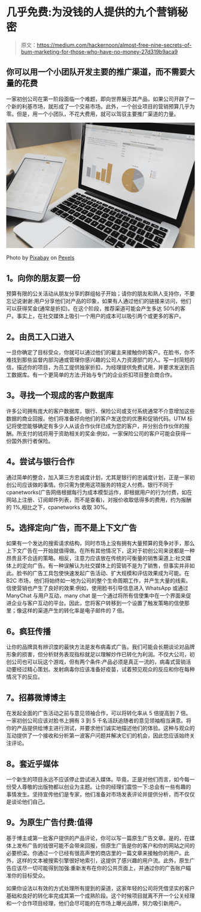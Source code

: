 # 几乎免费:为没钱的人提供的九个营销秘密

> 原文：<https://medium.com/hackernoon/almost-free-nine-secrets-of-bum-marketing-for-those-who-have-no-money-27d319b9aca9>

## **你可以用一个小团队开发主要的推广渠道，而不需要大量的花费**

一家初创公司在第一阶段面临一个难题，即向世界展示其产品，如果公司开辟了一个新的利基市场，就形成了一个交易市场。此外，一个创业项目的营销预算几乎为零。但是，用一个小团队，不花大费用，就可以驾驭主要推广渠道的力量。

![](img/67f6ded2f92c19015372603418b4b696.png)

Photo by [Pixabay](https://www.pexels.com/@pixabay) on [Pexels](https://www.pexels.com)

## **1。向你的朋友要一份**

预算有限的公关活动从朋友分享的群组帖子开始；请你的朋友和熟人支持你，不要忘记说谢谢:用户分享他们对产品的印象，如果有人通过他们的链接来访问，他们可以获得奖金(通常是折扣)。在这个阶段，推荐渠道可能会产生多达 50%的客户。事实上，在社交媒体上吸引一个用户的成本可以吸引两个或更多的客户。

## **2。由员工入口进入**

一旦你确定了目标受众，你就可以通过他们的雇主来接触你的客户。在脸书，你不难找到那些监督内部沟通或管理你感兴趣的公司人力资源部门的人。写一封简短的信，描述你的项目，为员工提供独家折扣，为经理提供免费试用，并要求发送到员工数据库。有一个更简单的方法:开始与专门的企业折扣项目整合商合作。

## **3。寻找一个现成的客户数据库**

许多公司拥有庞大的客户数据库，银行、保险公司或支付系统通常不介意增加这些数据的商业回报。他们将准备好向他们的客户发送您的优惠和促销代码。UTM 标记将使您能够确定有多少人从该合作伙伴已成为您的客户，并分别合作伙伴的报酬。所支付的钱将用于资助相关的奖金:例如，一家保险公司的客户可能会获得一份国外旅行者保险。

## **4。尝试与银行合作**

通过简单的整合，加入第三方忠诚度计划，尤其是银行的忠诚度计划，正是一家初创公司应该做的事情。你只需为使用这项服务的特定人付费。银行不同于сраnetworks(广告网络根据每行为成本模型运作，即根据用户的行为付费，如在网站上注册、订阅邮件列表，而不是查看)，对报价收取低得多的费用，约为报酬的 1%,相比之下，сраnetworks 收取 30%。

## **5。选择定向广告，而不是上下文广告**

如果有一个发达的搜索请求结构，同时市场上没有拥有大量预算的竞争对手，那么上下文广告在一开始就值得做。在所有其他情况下，这对于初创公司来说都是一种昂贵且不合适的策略。相反，注意力应该放在传统的可衡量的销售渠道上:社交媒体上的定向广告。有一种误解认为社交媒体上的营销不是为了销售，但事实并非如此。脸书的广告工具包使快速发起广告活动、扩大规模和评估效果成为可能。在 B2C 市场，他们将始终如一地为公司的整个生命周期工作，并产生大量的线索。信使营销也产生了良好的效果:例如，使用脸书引导信息进入 WhatsApp 或通过 ManyChat 与用户互动，many chat 是一个通过将所有信使集中在一个界面来促进企业与客户互动的平台。因此，您将客户转移到一个设置了触发策略的信使那里；像这样的渠道产生的转化率是电子邮件的 7 倍。

## **6。疯狂传播**

让你的品牌具有辨识度的最快方法是发布病毒式广告。我们可能会长期谈论对品牌形象的损害，但分析财务表现指标就足以理解炒作已转化为利润。不仅大公司，初创公司也可以玩这个游戏，但有两个条件:产品必须是真正一流的，病毒式营销活动要经过精心策划。发射病毒你应该准备好疫苗，试着预见观众的反应和你在每种情况下的反应。

## **7。招募微博博主**

在发起全面的广告活动之前与意见领袖合作，可以将转化率从 5 倍提高到 7 倍。一家初创公司应该对脸书上拥有 3 到 5 千名活跃追随者的意见领袖相当满意。将你的产品提供给博主进行测试，并要求他们诚实地描述他们的体验。这种与观众的互动提供了一个接收和分析第一波客户问题并解决它们的机会，因此您应该始终关注评论。

## **8。套近乎媒体**

一个新生的项目永远不应该停止尝试进入媒体。毕竟，正是对他们而言，如今每一份受人尊敬的出版物都以创业为主题。让你的经理们震惊一下:总会有一些有趣的事情发生。坚持宣传他们是专家，他们准备对市场发表评论并提供分析，而不仅仅是谈论他们自己。

## **9。为原生广告付费:值得**

基于博主或第一批客户提供的产品评论，你可以写一篇原生广告文章。是的，在媒体上发布广告的钱很可能不会带来回报，但原生广告是你的客户和你的网站之间的必要桥梁。你通过一个已经有很高声誉的商店里的一篇文章来接触你的用户。此外，这样的文本被搜索引擎很好地索引，这提供了感兴趣的用户流。此外，原生广告应该尽一切可能得到加强:重新发布在你的公共页面上，并通过你的广告账户瞄准你的目标受众。

如果你设法以有效的方式处理所有提到的渠道，这家年轻的公司将凭借坚实的客户基础和良好的转化率完成其第一个成熟阶段。这个时候项目就离不开一个公关经理和一个合作项目经理，他们会尽可能的在市场上曝光品牌，努力吸引新用户。